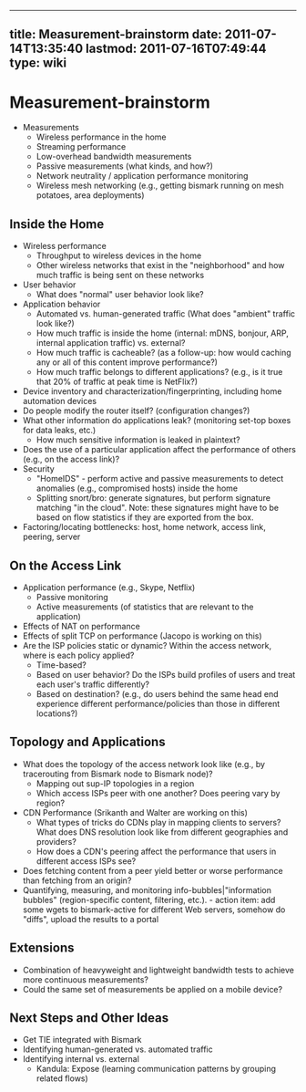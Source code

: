 
---
title: Measurement-brainstorm
date: 2011-07-14T13:35:40
lastmod: 2011-07-16T07:49:44
type: wiki
---
Measurement-brainstorm
======================

-   Measurements
    -   Wireless performance in the home
    -   Streaming performance
    -   Low-overhead bandwidth measurements
    -   Passive measurements (what kinds, and how?)
    -   Network neutrality / application performance monitoring
    -   Wireless mesh networking (e.g., getting bismark running on mesh
        potatoes, area deployments)

Inside the Home
---------------

-   Wireless performance
    -   Throughput to wireless devices in the home
    -   Other wireless networks that exist in the "neighborhood" and how
        much traffic is being sent on these networks
-   User behavior
    -   What does "normal" user behavior look like?
-   Application behavior
    -   Automated vs. human-generated traffic (What does "ambient"
        traffic look like?)
    -   How much traffic is inside the home (internal: mDNS, bonjour,
        ARP, internal application traffic) vs. external?
    -   How much traffic is cacheable? (as a follow-up: how would
        caching any or all of this content improve performance?)
    -   How much traffic belongs to different applications? (e.g., is it
        true that 20% of traffic at peak time is NetFlix?)
-   Device inventory and characterization/fingerprinting, including home
    automation devices
-   Do people modify the router itself? (configuration changes?)
-   What other information do applications leak? (monitoring set-top
    boxes for data leaks, etc.)
    -   How much sensitive information is leaked in plaintext?
-   Does the use of a particular application affect the performance of
    others (e.g., on the access link)?
-   Security
    -   "HomeIDS" - perform active and passive measurements to detect
        anomalies (e.g., compromised hosts) inside the home
    -   Splitting snort/bro: generate signatures, but perform signature
        matching "in the cloud". Note: these signatures might have to be
        based on flow statistics if they are exported from the box.
-   Factoring/locating bottlenecks: host, home network, access link,
    peering, server

On the Access Link
------------------

-   Application performance (e.g., Skype, Netflix)
    -   Passive monitoring
    -   Active measurements (of statistics that are relevant to
        the application)
-   Effects of NAT on performance
-   Effects of split TCP on performance (Jacopo is working on this)
-   Are the ISP policies static or dynamic? Within the access network,
    where is each policy applied?
    -   Time-based?
    -   Based on user behavior? Do the ISPs build profiles of users and
        treat each user's traffic differently?
    -   Based on destination? (e.g., do users behind the same head end
        experience different performance/policies than those in
        different locations?)

Topology and Applications
-------------------------

-   What does the topology of the access network look like (e.g., by
    tracerouting from Bismark node to Bismark node)?
    -   Mapping out sup-IP topologies in a region
    -   Which access ISPs peer with one another? Does peering vary by
        region?
-   CDN Performance (Srikanth and Walter are working on this)
    -   What types of tricks do CDNs play in mapping clients to servers?
        What does DNS resolution look like from different geographies
        and providers?
    -   How does a CDN's peering affect the performance that users in
        different access ISPs see?
-   Does fetching content from a peer yield better or worse performance
    than fetching from an origin?
-   Quantifying, measuring, and monitoring
    <link>info-bubbles|"information bubbles"</link> (region-specific
    content, filtering, etc.).
    -   action item: add some wgets to bismark-active for different Web
        servers, somehow do "diffs", upload the results to a portal

Extensions
----------

-   Combination of heavyweight and lightweight bandwidth tests to
    achieve more continuous measurements?
-   Could the same set of measurements be applied on a mobile device?

Next Steps and Other Ideas
--------------------------

-   Get TIE integrated with Bismark
-   Identifying human-generated vs. automated traffic
-   Identifying internal vs. external
    -   Kandula: Expose (learning communication patterns by grouping
        related flows)

